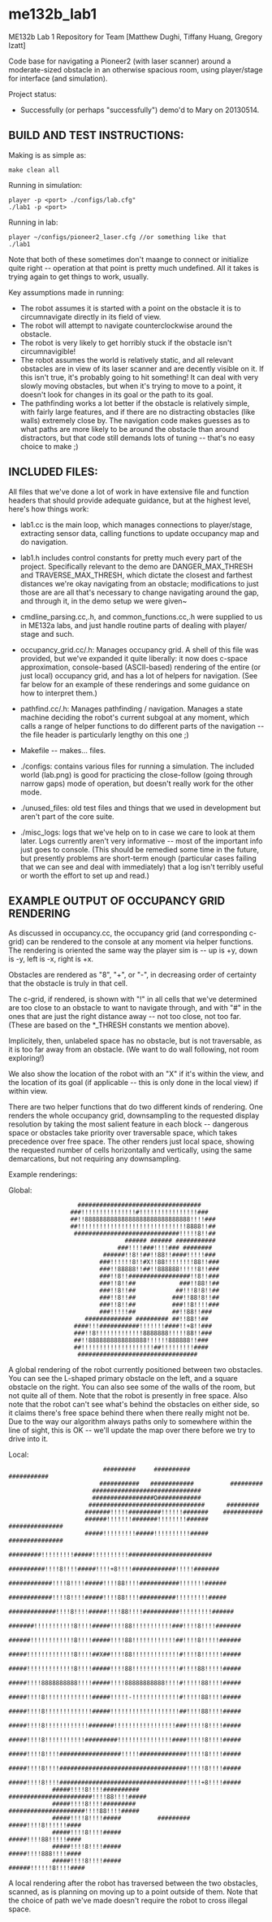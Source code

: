 me132b_lab1
===========

ME132b Lab 1 Repository for Team [Matthew Dughi, Tiffany Huang, Gregory Izatt]

Code base for navigating a Pioneer2 (with laser scanner) around a 
moderate-sized obstacle in an otherwise spacious room, using player/stage 
for interface (and simulation).

Project status:
+ Successfully (or perhaps "successfully") demo'd to Mary on 20130514.

BUILD AND TEST INSTRUCTIONS:
----------------------------

Making is as simple as:

    make clean all

Running in simulation:

    player -p <port> ./configs/lab.cfg"
    ./lab1 -p <port>

Running in lab:

    player ~/configs/pioneer2_laser.cfg //or something like that
    ./lab1

Note that both of these sometimes don't maange to connect or
initialize quite right -- operation at that point is pretty
much undefined. All it takes is trying again to get things to
work, usually.

Key assumptions made in running:
+ The robot assumes it is started with a point on the obstacle
it is to circumnavigate directly in its field of view.
+ The robot will attempt to navigate counterclockwise around
the obstacle.
+ The robot is very likely to get horribly stuck if the obstacle
isn't circumnavigible!
+ The robot assumes the world is relatively static, and all relevant
obstacles are in view of its laser scanner and are decently visible
on it. If this isn't true, it's probably going to hit something! It
can deal with very slowly moving obstacles, but when it's trying to
move to a point, it doesn't look for changes in its goal or the
path to its goal.
+ The pathfinding works a lot better if the obstacle is relatively
simple, with fairly large features, and if there are no distracting
obstacles (like walls) extremely close by. The navigation code makes
guesses as to what paths are more likely to be around the obstacle
than around distractors, but that code still demands lots of tuning --
that's no easy choice to make ;)


INCLUDED FILES:
---------------

All files that we've done a lot of work in have extensive file and
function headers that should provide adequate guidance, but at the
highest level, here's how things work:

+ lab1.cc is the main loop, which manages connections to player/stage,
extracting sensor data, calling functions to update occupancy map and
do navigation.

+ lab1.h includes control constants for pretty much every part of the
project. Specifically relevant to the demo are DANGER_MAX_THRESH and 
TRAVERSE_MAX_THRESH, which dictate the closest and farthest distances we're
okay navigating from an obstacle; modifications to just those are are all
that's necessary to change navigating around the gap, and through it,
in the demo setup we were given~

+ cmdline_parsing.cc,.h, and common_functions.cc,.h were supplied to us
in ME132a labs, and just handle routine parts of dealing with player/
stage and such.

+ occupancy_grid.cc/.h: Manages occupancy grid. A shell of this file
was provided, but we've expanded it quite liberally: it now does
c-space approximation, console-based (ASCII-based) rendering of the
entire (or just local) occupancy grid, and has a lot of helpers for
navigation. (See far below for an example of these renderings
and some guidance on how to interpret them.)

+ pathfind.cc/.h: Manages pathfinding / navigation. Manages a state
machine deciding the robot's current subgoal at any moment, which
calls a range of helper functions to do different parts of the
navigation -- the file header is particularly lengthy on this
one ;)

+ Makefile -- makes... files.

+ ./configs: contains various files for running a simulation. The
included world (lab.png) is good for practicing the close-follow
(going through narrow gaps) mode of operation, but doesn't really
work for the other mode.

+ ./unused_files: old test files and things that we used in
development but aren't part of the core suite.

+ ./misc_logs: logs that we've help on to in case we care to
look at them later. Logs currently aren't very informative --
most of the important info just goes to console. (This should
be remedied some time in the future, but presently problems
are short-term enough (particular cases failing that we can
see and deal with immediately) that a log isn't terribly
useful or worth the effort to set up and read.)



EXAMPLE OUTPUT OF OCCUPANCY GRID RENDERING
------------------------------------------

As discussed in occupancy.cc, the occupancy grid (and corresponding
c-grid) can be rendered to the console at any moment via helper functions.
The rendering is oriented the same way the player sim is -- up is +y,
down is -y, left is -x, right is +x. 

Obstacles are rendered as "8", "+", or "-", in decreasing order of
certainty that the obstacle is truly in that cell.

The c-grid, if rendered, is shown with "!" in all cells that we've
determined are too close to an obstacle to want to navigate through,
and with "#" in the ones that are just the right distance away -- not
too close, not too far. (These are based on the *_THRESH constants
we mention above).

Implicitely, then, unlabeled space has no obstacle, but is not traversable,
as it is too far away from an obstacle. (We want to do wall following,
not room exploring!)

We also show the location of the robot with an "X" if it's within
the view, and the location of its goal (if applicable -- this is
only done in the local view) if within view.

There are two helper functions that do two different kinds of
rendering. One renders the whole occupancy grid, downsampling to
the requested display resolution by taking the most salient
feature in each block -- dangerous space or obstacles
take priority over traversable space, which takes precedence
over free space. The other renders just local space, showing the
requested number of cells horizontally and vertically, using
the same demarcations, but not requiring any downsampling.

Example renderings:

Global:
                      
                                
                                
                       ##################################
                     ###!!!!!!!!!!!!!!!#!!!!!!!!!!!!!!!!###
                     ##!!88888888888888888888888888888!!!!###
                     ##!!!!!!!!!!!!!!!!!!!!!!!!!!!!!!8888!!##
                      #############################!!!!!8!!##
                                    ###### ###### ###########
                                  ###!!!!###!!!!### ########
                              ######!!8!!##!!88!!####!!!!!###
                             ###!!!!!!8!!#X!!88!!!!!!!!88!!###
                             ###!!88888!!##!!888888!!!!!8!!###
                             ###!!8!!#################!!8!!###
                             ###!!8!!##            ###!!88!!##
                             ###!!8!!##           ##!!!8!8!!##
                             ###!!8!!##          ###!!88!8!!##
                             ###!!8!!##          ###!!8!!!!###
                             ###!!!!!##          ##!!88!!###
                         ############# ######### ##!!88!!##
                      ####!!!###########!!!!!!!####!!+8!!###
                      ###!!8!!!!!!!!!!!!!8888888!!!!!88!!###
                      ##!!8888888888888888!!!!!!888888!!###
                      ##!!!!!!!!!!!!!!!!!!!!##!!!!!!!!!####
                       #################################
                                
                                
                                
A global rendering of the robot currently positioned between
two obstacles. You can see the L-shaped primary obstacle
on the left, and a square obstacle on the right. You can also
see some of the walls of the room, but not quite all of them. Note that 
the robot is presently in free space. Also note that the robot 
can't see what's behind the obstacles on either side, so it claims 
there's free space behind there when there really might not be. 
Due to the way our algorithm always paths only to somewhere within 
the line of sight, this is OK -- we'll update the map over there
before we try to drive into it.


Local:
                            
                                
                                                
                              #########     ##########          ###########
                             ###########   ############          #########
                           ##############################
                           #################O############
                          ################################      #########
                         #######!!!!!#########!!!!!!#######    ###########
                         ######!!!!!!!#######!!!!!!!!######  ###############
                         #####!!!!!!!!!#####!!!!!!!!!!#####  ###############
                     #########!!!!!!!!!#####!!!!!!!!!!#######################
                    ##########!!!!8!!!!#####!!!!+8!!!!############!!!!!#######
                  ############!!!!8!!!!#####!!!!88!!!!###########!!!!!!!######
                  ############!!!!8!!!!#####!!!!88!!!!##########!!!!!!!!!#####
                 #############!!!!8!!!!#####!!!!88!!!!##########!!!!!!!!!######
                #######!!!!!!!!!!!8!!!!#####!!!!88!!!!!!!!!!!###!!!!8!!!!#######
                ######!!!!!!!!!!!!8!!!!#####!!!!88!!!!!!!!!!!!##!!!!8!!!!!######
                #####!!!!!!!!!!!!!8!!!!##X##!!!!88!!!!!!!!!!!!!#!!!!8!!!!!!#####
                #####!!!!!!!!!!!!!8!!!!#####!!!!88!!!!!!!!!!!!!#!!!!88!!!!!#####
                #####!!!!8888888888!!!!#####!!!!88888888888!!!!#!!!!!88!!!!#####
                #####!!!!8!!!!!!!!!!!!!#####!!!!!-!!!!!!!!!!!!!#!!!!!88!!!!#####
                #####!!!!8!!!!!!!!!!!!!#####!!!!!!!!!!!!!!!!!!!##!!!!88!!!!#####
                #####!!!!8!!!!!!!!!!!!#######!!!!!!!!!!!!!!!!!###!!!!!8!!!!#####
                #####!!!!8!!!!!!!!!!!#########!!!!!!!!!!!!!!!####!!!!!8!!!!#####
                #####!!!!8!!!!#################!!!!!#############!!!!!8!!!!#####
                #####!!!!8!!!!###################################!!!!!8!!!!#####
                #####!!!!8!!!!###################################!!!!+8!!!!#####
                #####!!!!8!!!!##########  #######################!!!!88!!!!#####
                #####!!!!8!!!!#########     #####################!!!!88!!!!#####
                #####!!!!8!!!!#####          #########      #####!!!!8!!!!!!####
                #####!!!!8!!!!#####                         #####!!!!88!!!!!####
                #####!!!!8!!!!#####                         #####!!!!888!!!!####
                #####!!!!8!!!!#####                        ######!!!!!!8!!!!####
                
                

A local rendering after the robot has traversed between the two
obstacles, scanned, as is planning on moving up to a point
outside of them. Note that the choice of path we've made
doesn't require the robot to cross illegal space.